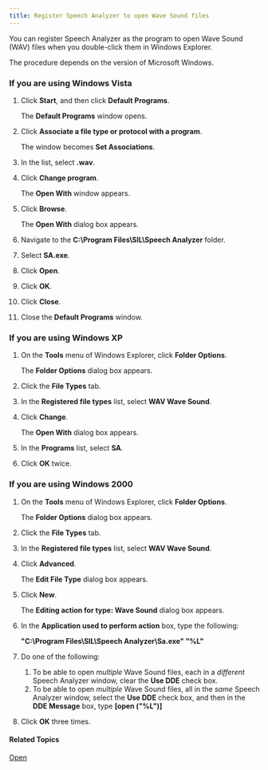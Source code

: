 ```yaml
---
title: Register Speech Analyzer to open Wave Sound files
---
```


You can register Speech Analyzer as the program to open Wave Sound (WAV) files when you double-click them in Windows Explorer.

The procedure depends on the version of Microsoft Windows.

### **If you are using Windows Vista**
1. Click **Start**, and then click **Default Programs**.

    The **Default Programs** window opens.

1. Click **Associate a file type or protocol with a program**.

    The window becomes **Set Associations**.

1. In the list, select **.wav**.
1. Click **Change program**.

    The **Open With** window appears.

1. Click **Browse**.

    The **Open With** dialog box appears.

1. Navigate to the **C:\\Program Files\\SIL\\Speech Analyzer** folder.
1. Select **SA.exe**.
1. Click **Open**.
1. Click **OK**.
1. Click **Close**.
1. Close the **Default Programs** window.

### **If you are using Windows XP**
1. On the **Tools** menu of Windows Explorer, click **Folder Options**.

    The **Folder Options** dialog box appears.

1. Click the **File Types** tab.
1. In the **Registered file types** list, select **WAV Wave Sound**.
1. Click **Change**.

    The **Open With** dialog box appears.

1. In the **Programs** list, select **SA**.
1. Click **OK** twice.

### **If you are using Windows 2000**
1. On the **Tools** menu of Windows Explorer, click **Folder Options**.

    The **Folder Options** dialog box appears.

1. Click the **File Types** tab.
1. In the **Registered file types** list, select **WAV Wave Sound**.
1. Click **Advanced**.

    The **Edit File Type** dialog box appears.

1. Click **New**.

    The **Editing action for type: Wave Sound** dialog box appears.

1. In the **Application used to perform action** box, type the following:

    **"C:\\Program Files\\SIL\\Speech Analyzer\\Sa.exe" "%L"**

1. Do one of the following:
   1. To be able to open *multiple* Wave Sound files, each in a *different* Speech Analyzer window, clear the **Use DDE** check box.
   1. To be able to open *multiple* Wave Sound files, all in the *same* Speech Analyzer window, select the **Use DDE** check box, and then in the **DDE Message** box, type **[open ("%L")]**

1. Click **OK** three times.

#### **Related Topics**
[Open](open)